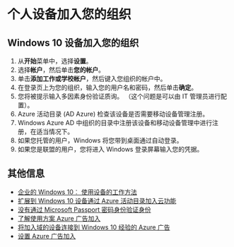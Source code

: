 

<properties
    pageTitle="加入您的组织的个人设备 |Microsoft Azure"
    description="解释如何，用户可以注册到公司网络，他们个人的 Windows 10 设备并提供 BYOD 方案的部署步骤。"
    services="active-directory"
    documentationCenter=""
    authors="femila"
    manager="swadhwa"
    editor=""
    tags="azure-classic-portal"/>
<tags
    ms.service="active-directory"
    ms.workload="identity"
    ms.tgt_pltfrm="na"
    ms.devlang="na"
    ms.topic="article"
    ms.date="09/27/2016"
    ms.author="femila"/>

# <a name="join-a-personal-device-to-your-organization"></a>个人设备加入您的组织

## <a name="to-join-a-windows-10-device-to-your-organization"></a>Windows 10 设备加入您的组织

1.  从**开始**菜单中，选择**设置**。
2.  选择**帐户**，然后单击**您的帐户**。
3.  单击**添加工作或学校帐户**，然后键入您组织的帐户中。
4.  在登录页上为您的组织，输入您的用户名和密码，然后单击**确定**。
5.  您将被提示输入多因素身份验证质询。 （这个问题是可以由 IT 管理员进行配置）。
6.  Azure 活动目录 (AD Azure) 检查该设备是否需要移动设备管理注册。
7.  Windows Azure AD 中组织的目录中注册该设备和移动设备管理中进行注册，在适当情况下。
8.  如果您托管的用户，Windows 将您带到桌面通过自动登录。
9.  如果您是联盟的用户，您将进入 Windows 登录屏幕输入您的凭据。

## <a name="additional-information"></a>其他信息
* [企业的 Windows 10︰ 使用设备的工作方法](active-directory-azureadjoin-windows10-devices-overview.md)
* [扩展到 Windows 10 设备通过 Azure 活动目录加入云功能](active-directory-azureadjoin-user-upgrade.md)
* [没有通过 Microsoft Passport 密码身份验证身份](active-directory-azureadjoin-passport.md)
* [了解使用方案 Azure 广告加入](active-directory-azureadjoin-deployment-aadjoindirect.md)
* [将加入域的设备连接到 Windows 10 经验的 Azure 广告](active-directory-azureadjoin-devices-group-policy.md)
* [设置 Azure 广告加入](active-directory-azureadjoin-setup.md)
